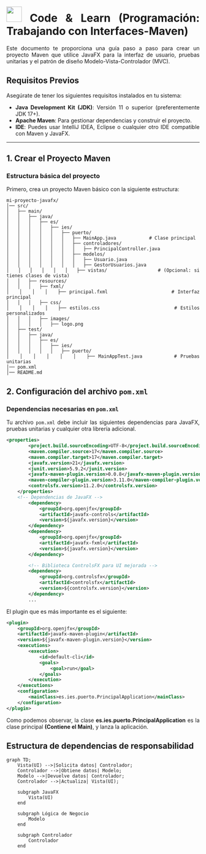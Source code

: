 <div align="justify">

# <img src=../../../../images/coding-book.png width="40"> Code & Learn (Programación: Trabajando con Interfaces-Maven)

Este documento te proporciona una guía paso a paso para crear un proyecto Maven que utilice JavaFX para la interfaz de usuario, pruebas unitarias y el patrón de diseño Modelo-Vista-Controlador (MVC).

## Requisitos Previos

Asegúrate de tener los siguientes requisitos instalados en tu sistema:

- **Java Development Kit (JDK)**: Versión 11 o superior (preferentemente JDK 17+).
- **Apache Maven**: Para gestionar dependencias y construir el proyecto.
- **IDE**: Puedes usar IntelliJ IDEA, Eclipse o cualquier otro IDE compatible con Maven y JavaFX.

---

## 1. Crear el Proyecto Maven

### Estructura básica del proyecto

Primero, crea un proyecto Maven básico con la siguiente estructura:

```code
mi-proyecto-javafx/
│── src/
│   ├── main/
│   │   ├── java/
│   │   │   ├── es/
│   │   │   │   ├── ies/
│   │   │   │   │   ├── puerto/
│   │   │   │   │   │   ├── MainApp.java            # Clase principal
│   │   │   │   │   │   ├── controladores/
│   │   │   │   │   │   │   ├── PrincipalController.java
│   │   │   │   │   │   ├── modelos/
│   │   │   │   │   │   │   ├── Usuario.java
│   │   │   │   │   │   │   ├── GestorUsuarios.java
│   │   │   │   │   │   ├── vistas/                 # (Opcional: si tienes clases de vista)
│   │   ├── resources/
│   │   │   ├── fxml/
│   │   │   │   ├── principal.fxml                   # Interfaz principal
│   │   │   ├── css/
│   │   │   │   ├── estilos.css                      # Estilos personalizados
│   │   │   ├── images/
│   │   │   │   ├── logo.png
│   ├── test/
│   │   ├── java/
│   │   │   ├── es/
│   │   │   │   ├── ies/
│   │   │   │   │   ├── puerto/
│   │   │   │   │   │   ├── MainAppTest.java         # Pruebas unitarias
│── pom.xml
│── README.md
```

## 2. Configuración del archivo `pom.xml`

### Dependencias necesarias en `pom.xml`

Tu archivo `pom.xml` debe incluir las siguientes dependencias para JavaFX, pruebas unitarias y cualquier otra librería adicional.

```xml
<properties>
        <project.build.sourceEncoding>UTF-8</project.build.sourceEncoding>
        <maven.compiler.source>17</maven.compiler.source>
        <maven.compiler.target>17</maven.compiler.target>
        <javafx.version>21</javafx.version>
        <junit.version>5.9.2</junit.version>
        <javafx-maven-plugin.version>0.0.8</javafx-maven-plugin.version>
        <maven-compiler-plugin.version>3.11.0</maven-compiler-plugin.version>
        <controlsfx.version>11.2.0</controlsfx.version>
    </properties>
    <!-- Dependencias de JavaFX -->
        <dependency>
            <groupId>org.openjfx</groupId>
            <artifactId>javafx-controls</artifactId>
            <version>${javafx.version}</version>
        </dependency>
        <dependency>
            <groupId>org.openjfx</groupId>
            <artifactId>javafx-fxml</artifactId>
            <version>${javafx.version}</version>
        </dependency>

        <!-- Biblioteca ControlsFX para UI mejorada -->
        <dependency>
            <groupId>org.controlsfx</groupId>
            <artifactId>controlsfx</artifactId>
            <version>${controlsfx.version}</version>
        </dependency>
        ...
```

El plugin que es más importante es el siguiente:

```xml
<plugin>
    <groupId>org.openjfx</groupId>
    <artifactId>javafx-maven-plugin</artifactId>
    <version>${javafx-maven-plugin.version}</version>
    <executions>
        <execution>
            <id>default-cli</id>
            <goals>
                <goal>run</goal>
            </goals>
        </execution>
    </executions>
    <configuration>
        <mainClass>es.ies.puerto.PrincipalApplication</mainClass>
    </configuration>
</plugin>
```

Como podemos observar, la clase **es.ies.puerto.PrincipalApplication** es la clase principal **(Contiene el Main)**, y lanza la aplicación.

## Estructura de dependencias de responsabilidad

```mermaid
graph TD;
    Vista(UI) -->|Solicita datos| Controlador;
    Controlador -->|Obtiene datos| Modelo;
    Modelo -->|Devuelve datos| Controlador;
    Controlador -->|Actualiza| Vista(UI);
    
    subgraph JavaFX
        Vista(UI)
    end

    subgraph Lógica de Negocio
        Modelo
    end

    subgraph Controlador
        Controlador
    end
```

</div>